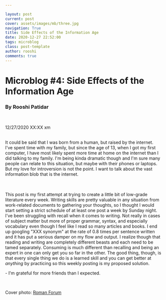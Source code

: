 ```yaml
---

layout: post
current: post
cover: assets/images/mb/three.jpg
navigation: True
title: Side Effects of the Information Age
date: 2020-12-27 22:52:00
tags: microblog
class: post-template
author: rooshi
comments: true
---
```

# Microblog #4: Side Effects of the Information Age
### By Rooshi Patidar

<br>

12/27/2020 XX:XX xm

<br>
It could be said that I was born from a human, but raised by the internet. I've spent time with my family, but since the age of 13, when I got my first computer, I have most likely spent more time at home on the internet than I did talking to my family. I'm being kinda dramatic though and I'm sure many people can relate to this situation, but maybe with their phones or laptops. But my love for introversion is not the point. I want to talk about the vast information blob that is the internet.

<br>



<br>
<br>

This post is my first attempt at trying to create a little bit of low-grade literature every week. Writing skills are pretty valuable in any situation from work-related documents to gathering your thoughts, so I thought I would start setting a strict schedule of at least one post a week by Sunday night. I've been struggling with recall when it comes to writing. Not really in cases of subject matter but more of proper grammar, syntax, and especially vocabulary even though I feel like I read so many articles and books. I end up googling "XXX synonym" at the rate of 0.8 times per sentence written and it has put a serious damper on my flow and output. I realize though that reading and writing are completely different beasts and each need to be tamed separately. Consuming is much different than recalling and being an expert in one can only get you so far in the other. The good thing, though, is that every single thing we do is a learned skill and you can get better at *anything* by practicing so this weekly posting is my proposed solution.

 \- I'm grateful for more friends than I expected.

<br>

Cover photo: [Roman Forum](https://www.planetware.com/rome/roman-forum-i-la-rfr.htm)

<br>